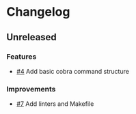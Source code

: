 # Changelog

## Unreleased

### Features

- [#4](https://github.com/MalteHerrmann/evmos-checker/pull/4) Add basic cobra command structure

### Improvements

- [#7](https://github.com/MalteHerrmann/evmos-checker/pull/7) Add linters and Makefile
